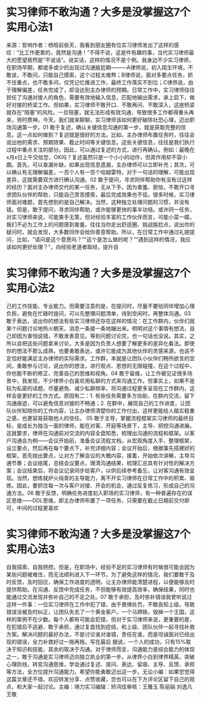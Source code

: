 # 实习律师不敢沟通？大多是没掌握这7个实用心法1

来源：哲响作者：杨晗前些天，我看到朋友圈有位实习律师发出了这样的感叹：“比工作更累的，竟然是沟通！”不得不说，这是件有趣的事，当代实习律师最大的愿望居然是“不说话”。说实话，这样的情况不是个例。我身边不少实习律师，在职场早期，都或多或少的出现过沟通尴尬期———A律师说，初入陌生环境，不敢说，不敢问，只能自己摸索，这个过程太难熬；B律师说，面对多要点任务，抓不住重点，也不敢多问，仅凭记忆推进工作，最终工作落实不到位；C律师说，由于理解偏差，任务完成了，却没达到主办律师的预期。日常工作中，实习律师往往担任了沟通对接人的角色，需要有效地输入信息，匹配地输出需求，承上启下，做好对接的桥梁工作。但如果，实习律师不敢开口、不敢再问、不敢深入，这座桥梁就存在“阻塞”的风险。一旦阻塞，就无法形成有效沟通，导致很多工作都得重头再来，劳时费神。今天，我们就来聊聊，实习律师该如何更好破除社恐心理，迈出职场沟通第一步。01   敢于复述，确认关键信息沟通的第一步，就是获取完整的信息。这一点如何做到？复述就是很好的方法。比如，主办律师布置任务时，往往会说出他的需求、预期效果、截止时间等关键信息。这些关键信息，往往是我们执行过程中重点关注的部分。因此，可以通过复述的方式，进行再确认。例如：最晚在x月x日上午交给您，OK吗？复述虽然只是一个小小的动作，但其作用却不容小觑。首先，可以查漏补缺，如果出现信息遗漏，主办律师可以立即补充；其次，可以确认有无理解偏差，一百个人有一百个哈姆雷特，对于一句话的理解，可能出现差异，这就需要双方进行确认沟通。02   敢于提问，寻求同伴帮助你有没有过这样的经历？面对主办律师交代的某一任务，无从下手。因为害羞、胆怯，不敢开口寻求团队伙伴的帮助，只能自己苦苦摸索，最后完成效果也不佳。很多时候，实习律师面对难题，首先想到的是自己解决。当然，这种独立处理问题的习惯，并没有错。但是，敢于提问，寻求同伴帮助，或许能够更快的事半功倍。或许同一任务，对实习律师来说，可能束手无策，但对经验丰富的工作伙伴而言，可能小菜一碟。我们不必为工作上的问题感到害羞，往往当你走出舒适圈、挑战尴尬点，说出你的疑问时，就会发现，大多数同伴会给你善意帮助。所以，在日常工作中通过礼貌提问，比如，“请问是这个意思吗？”“这个是怎么做的呢？”“遇到这样的情况，我应该如何更好处理？”，向经验老道者取经，提升自

# 实习律师不敢沟通？大多是没掌握这7个实用心法2

己的工作技能、专业能力。但需要注意的是，在提问时，尽量不要给同伴增加心理负担，避免在忙碌时提问，可以先整理问题清单，待到空闲时，再整体沟通。03   敢于表达，说出你的想法有些实习律师还存在这样的情况：在工作群内，伙伴们就某个问题讨论地热火朝天，消息一条接一条地蹦出来。明明对这个事情有想法，自己却因为害怕说错，不敢发表意见。等到问题讨论完，也一句话也没说。其实，之所以会把这些问题拿来讨论，大多是因为负责人想要了解更多的差异化看法。即使你的想法不那么成熟，也要勇敢表达，或许它能成为其他伙伴的灵感来源，也说不定恰好能满足主办律师的实际需求。工作群，本就是让团队小伙伴们畅所欲言的空间，勇敢参与讨论，说出你的想法，进行观点、思想的无限碰撞，在这个过程中，你也能不断的修正、完善自己的思维和视角。04   敢于留痕，让工作被见证很多场景中，我发现，不少律界小白喜欢用私聊的方式来沟通工作。但事实上，如果不是较为私密的话题，尽量避免、减少私聊频率，将沟通过程更多呈现在工作群内，这样会是更好的工作方式。原因有二：1.  有些任务需要多方协助，在群内交流，留下沟通痕迹，可以避免信息对接的不畅通；2.  在群中，展现自己的工作进度，让团队伙伴知晓你的工作内容，让主办律师清楚你的工作付出，这样更能给人踏实稳重之感，也更容易获取他人的信任。 05   敢于主导，掌握流程框架实习律师的最终目标，是成长为独当一面的律师，能在对客、开庭等场景下，主导、把控沟通进展。这就要求，律师在沟通前对交流的内容全盘知悉，梳理出沟通的流程和框架。以客户沟通会为例——会议开始前，准备会议流程文档，从宏观角度入手，整理框架，设立要点，然后再在每个要点下，补充详细内容；会议开始后，根据事先搭建好的框架，首先抛出要点，让对方了解会议的大概内容，接着，开始依次讲解，主导沟通节奏；会议结尾，总结会议要点，理清沟通结果，梳理汇总具有针对性的解决方案；会议结束后，将会议记录同步给客户，以供后续参考备忘，让对客沟通有效呈现。当然，想练就炉火纯青的主导能力，离不开实习律师在日常工作中的积累、锻炼。因此，要抓住每一次与客户对接、开会的机会，通过反复练习，形成自己的沟通方法。06   敢于反馈，明确任务进度初入职场的实习律师，有一种普遍存在的误区思维——DDL思维，即主办律师布置了一项任务，只需要在截止日期前交付即可，中间的过程更喜欢

# 实习律师不敢沟通？大多是没掌握这7个实用心法3

自我探索、自我把控。但是，在职场中，经验不足的实习律师有时候很可能会因为某些问题被难住，而无法顺利进入下一环节。为了避免这样的情况，我们要敢于及时反馈，及时回应，确保工作进度的透明，让主办律师能清楚进程，以便能够及时提供帮助。在沟通、反馈中完成任务，不但能够有效提高效率，确保结果，同时也能通过交流发现并弥补自己的不足之处。07   敢于承担，及时弥补错误我曾听说过这样一件事：一位实习律师在工作中犯了错，由于畏惧处罚，不敢告知上级，导致错误没被及时纠正，让团队失去了一个黄金客户。一个马蹄铁，毁掉一个王国，这样的案例不在少数。每个人都有可能会犯错，但对于实习律师来说，更重要的是，在犯错后不逃避，敢于承担，通过复盘找到症结，和上级、团队伙伴一起寻找补救方案。解决问题的最好办法，不是讨论谁对谁错，责任在谁，而是坦诚面对已经出现的错误，全力补救好过一拖再拖。写在最后 据说，一个人的成功，只有15%取决于知识和技能，其余的取决于沟通。对于律师而言，沟通能力是综合能力的体现之一，敢于沟通是实习律师迈向独立执业的第一步。从律界小白到律界精英，突破心理防线，转变沟通思维，学会通过复述、提问、表达、留痕、主导、反馈、承担等方法，全方位提升沟通能力。希望你能勇敢迈出这一步。无讼小编：如果您觉得这篇文章还不错，欢迎转发分享、点赞收藏，您也可以在下方评论区留下自己的观点，和大家一起讨论。主编：靖力实习编辑：矫鸿佳审核：王雅玉 陈丽娟 刘逸凡 王敬

